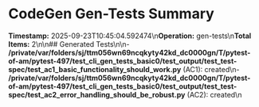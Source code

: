 # CodeGen Gen-Tests Summary

**Timestamp:** 2025-09-23T10:45:04.592474\n**Operation:** gen-tests\n**Total Items:** 2\n\n## Generated Tests\n\n- **/private/var/folders/sj/ttm056wn69ncqkyty42kd_dc0000gn/T/pytest-of-am/pytest-497/test_cli_gen_tests_basic0/test_output/test_test-spec/test_ac1_basic_functionality_should_work.py** (AC1): created\n- **/private/var/folders/sj/ttm056wn69ncqkyty42kd_dc0000gn/T/pytest-of-am/pytest-497/test_cli_gen_tests_basic0/test_output/test_test-spec/test_ac2_error_handling_should_be_robust.py** (AC2): created\n